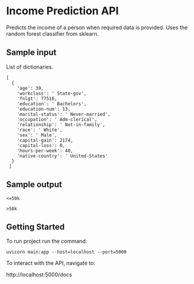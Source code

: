 # Income Prediction API

Predicts the income of a person when required data is provided. Uses the random
forest classifier from sklearn.

## Sample input
List of dictionaries.

```
[
  {
    'age': 39,
    'workclass': ' State-gov',
    'fnlgt': 77516,
    'education': ' Bachelors',
    'education-num': 13,
    'marital-status': ' Never-married',
    'occupation': ' Adm-clerical',
    'relationship': ' Not-in-family',
    'race': ' White',
    'sex': ' Male',
    'capital-gain': 2174,
    'capital-loss': 0,
    'hours-per-week': 40,
    'native-country': ' United-States'
  }
 ]
```

## Sample output
`<=50k`

`>50k`

## Getting Started

To run project run the command:

`uvicorn main:app --host=localhost --port=5000`


To interact with the API, navigate to: 


http://localhost:5000/docs


